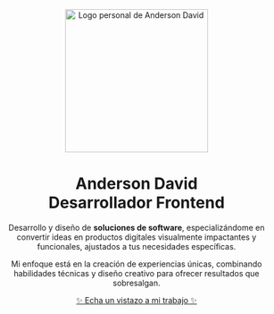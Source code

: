 <div align="center">
 <img src="https://andersonrueda.vercel.app/assets/simbolo.svg" width="256" alt="Logo personal de Anderson David"/>
</div>

<h1 align="center">Anderson David<br>Desarrollador Frontend</h1>

<p align="center">
Desarrollo y diseño de <strong>soluciones de software</strong>, especializándome en convertir ideas en productos digitales visualmente impactantes y funcionales, ajustados a tus necesidades específicas.
</p>

<p align="center">
Mi enfoque está en la creación de experiencias únicas, combinando habilidades técnicas y diseño creativo para ofrecer resultados que sobresalgan.
</p>

<p align="center">
<a href="https://andersonrueda.vercel.app/" target="_blank">✨ Echa un vistazo a mi trabajo ✨</a>
</p>
